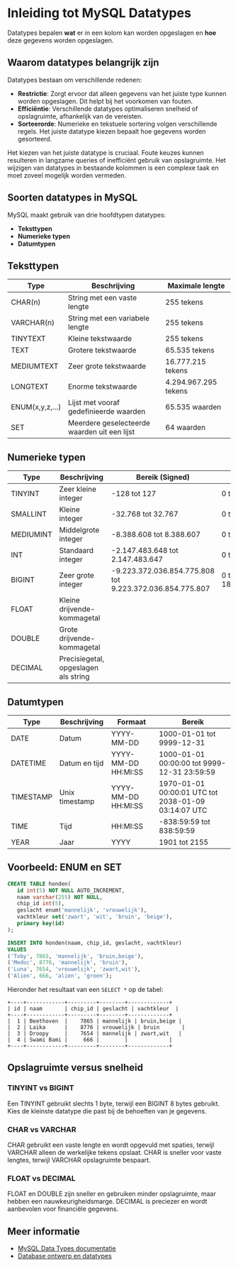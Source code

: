 # Inleiding tot MySQL Datatypes

Datatypes bepalen **wat** er in een kolom kan worden opgeslagen en **hoe** deze gegevens worden opgeslagen.

## Waarom datatypes belangrijk zijn

Datatypes bestaan om verschillende redenen:

- **Restrictie**: Zorgt ervoor dat alleen gegevens van het juiste type kunnen worden opgeslagen. Dit helpt bij het voorkomen van fouten.
- **Efficiëntie**: Verschillende datatypes optimaliseren snelheid of opslagruimte, afhankelijk van de vereisten.
- **Sorteerorde**: Numerieke en tekstuele sortering volgen verschillende regels. Het juiste datatype kiezen bepaalt hoe gegevens worden gesorteerd.

Het kiezen van het juiste datatype is cruciaal. Foute keuzes kunnen resulteren in langzame queries of inefficiënt gebruik van opslagruimte. Het wijzigen van datatypes in bestaande kolommen is een complexe taak en moet zoveel mogelijk worden vermeden.

## Soorten datatypes in MySQL

MySQL maakt gebruik van drie hoofdtypen datatypes:

- **Teksttypen**
- **Numerieke typen**
- **Datumtypen**

## Teksttypen

| Type            | Beschrijving                                 | Maximale lengte      |
| --------------- | -------------------------------------------- | -------------------- |
| CHAR(n)         | String met een vaste lengte                  | 255 tekens           |
| VARCHAR(n)      | String met een variabele lengte              | 255 tekens           |
| TINYTEXT        | Kleine tekstwaarde                           | 255 tekens           |
| TEXT            | Grotere tekstwaarde                          | 65.535 tekens        |
| MEDIUMTEXT      | Zeer grote tekstwaarde                       | 16.777.215 tekens    |
| LONGTEXT        | Enorme tekstwaarde                           | 4.294.967.295 tekens |
| ENUM(x,y,z,...) | Lijst met vooraf gedefinieerde waarden       | 65.535 waarden       |
| SET             | Meerdere geselecteerde waarden uit een lijst | 64 waarden           |

## Numerieke typen

| Type      | Beschrijving                         | Bereik (Signed)                                          | Bereik (Unsigned)                |
| --------- | ------------------------------------ | -------------------------------------------------------- | -------------------------------- |
| TINYINT   | Zeer kleine integer                  | -128 tot 127                                             | 0 tot 255                        |
| SMALLINT  | Kleine integer                       | -32.768 tot 32.767                                       | 0 tot 65.535                     |
| MEDIUMINT | Middelgrote integer                  | -8.388.608 tot 8.388.607                                 | 0 tot 16.777.215                 |
| INT       | Standaard integer                    | -2.147.483.648 tot 2.147.483.647                         | 0 tot 4.294.967.295              |
| BIGINT    | Zeer grote integer                   | -9.223.372.036.854.775.808 tot 9.223.372.036.854.775.807 | 0 tot 18.446.744.073.709.551.615 |
| FLOAT     | Kleine drijvende-kommagetal          |                                                          |                                  |
| DOUBLE    | Grote drijvende-kommagetal           |                                                          |                                  |
| DECIMAL   | Precisiegetal, opgeslagen als string |                                                          |                                  |

## Datumtypen

| Type      | Beschrijving   | Formaat               | Bereik                                              |
| --------- | -------------- | --------------------- | --------------------------------------------------- |
| DATE      | Datum          | YYYY-MM-DD            | 1000-01-01 tot 9999-12-31                           |
| DATETIME  | Datum en tijd  | YYYY-MM-DD HH:MI:SS | 1000-01-01 00:00:00 tot 9999-12-31 23:59:59         |
| TIMESTAMP | Unix timestamp | YYYY-MM-DD HH:MI:SS | 1970-01-01 00:00:01 UTC tot 2038-01-09 03:14:07 UTC |
| TIME      | Tijd           | HH:MI:SS            | -838:59:59 tot 838:59:59                            |
| YEAR      | Jaar           | YYYY                  | 1901 tot 2155                                       |

## Voorbeeld: ENUM en SET

```sql
CREATE TABLE honden(
   id int(5) NOT NULL AUTO_INCREMENT,
   naam varchar(255) NOT NULL,
   chip_id int(5),
   geslacht enum('mannelijk', 'vrouwelijk'),
   vachtkleur set('zwart', 'wit', 'bruin', 'beige'),
   primary key(id)
);

INSERT INTO honden(naam, chip_id, geslacht, vachtkleur)
VALUES
('Toby', 7865, 'mannelijk', 'bruin,beige'),
('Medoc', 8776, 'mannelijk', 'bruin'),
('Luna', 7654, 'vrouwelijk', 'zwart,wit'),
('Alien', 666, 'alien', 'groen');
```

Hieronder het resultaat van een `SELECT *` op de tabel:

```text
+----+------------+---------+--------+-------------+
| id | naam       | chip_id | geslacht | vachtkleur  |
+----+------------+---------+--------+-------------+
|  1 | Beethoven  |    7865 | mannelijk | bruin,beige |
|  2 | Laika      |    8776 | vrouwelijk | bruin       |
|  3 | Droopy     |    7654 | mannelijk | zwart,wit   |
|  4 | Swami Bami |     666 |        |             |
+----+------------+---------+--------+-------------+
```

## Opslagruimte versus snelheid

### TINYINT vs BIGINT

Een TINYINT gebruikt slechts 1 byte, terwijl een BIGINT 8 bytes gebruikt. Kies de kleinste datatype die past bij de behoeften van je gegevens.

### CHAR vs VARCHAR

CHAR gebruikt een vaste lengte en wordt opgevuld met spaties, terwijl VARCHAR alleen de werkelijke tekens opslaat. CHAR is sneller voor vaste lengtes, terwijl VARCHAR opslagruimte bespaart.

### FLOAT vs DECIMAL

FLOAT en DOUBLE zijn sneller en gebruiken minder opslagruimte, maar hebben een nauwkeurigheidsmarge. DECIMAL is preciezer en wordt aanbevolen voor financiële gegevens.

## Meer informatie

- [MySQL Data Types documentatie](https://dev.mysql.com/doc/refman/5.7/en/data-types.html)
- [Database ontwerp en datatypes](http://www.brandonsavage.net/designing-databases-picking-the-right-data-types/)


